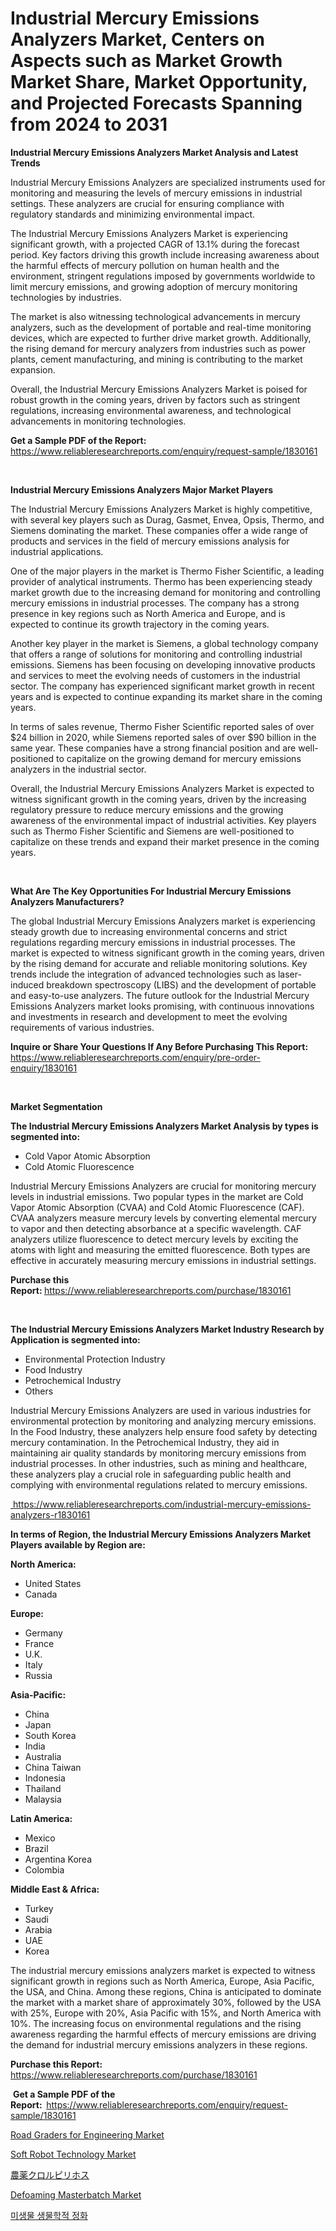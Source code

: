 <p><h1>Industrial Mercury Emissions Analyzers Market, Centers on Aspects such as Market Growth Market Share, Market Opportunity, and Projected Forecasts Spanning from 2024 to 2031</h1></p><p><strong>Industrial Mercury Emissions Analyzers Market Analysis and Latest Trends</strong></p>
<p><p>Industrial Mercury Emissions Analyzers are specialized instruments used for monitoring and measuring the levels of mercury emissions in industrial settings. These analyzers are crucial for ensuring compliance with regulatory standards and minimizing environmental impact.</p><p>The Industrial Mercury Emissions Analyzers Market is experiencing significant growth, with a projected CAGR of 13.1% during the forecast period. Key factors driving this growth include increasing awareness about the harmful effects of mercury pollution on human health and the environment, stringent regulations imposed by governments worldwide to limit mercury emissions, and growing adoption of mercury monitoring technologies by industries.</p><p>The market is also witnessing technological advancements in mercury analyzers, such as the development of portable and real-time monitoring devices, which are expected to further drive market growth. Additionally, the rising demand for mercury analyzers from industries such as power plants, cement manufacturing, and mining is contributing to the market expansion.</p><p>Overall, the Industrial Mercury Emissions Analyzers Market is poised for robust growth in the coming years, driven by factors such as stringent regulations, increasing environmental awareness, and technological advancements in monitoring technologies.</p></p>
<p><strong>Get a Sample PDF of the Report:&nbsp;</strong> <a href="https://www.reliableresearchreports.com/enquiry/request-sample/1830161">https://www.reliableresearchreports.com/enquiry/request-sample/1830161</a></p>
<p>&nbsp;</p>
<p><strong>Industrial Mercury Emissions Analyzers Major Market Players</strong></p>
<p><p>The Industrial Mercury Emissions Analyzers Market is highly competitive, with several key players such as Durag, Gasmet, Envea, Opsis, Thermo, and Siemens dominating the market. These companies offer a wide range of products and services in the field of mercury emissions analysis for industrial applications.</p><p>One of the major players in the market is Thermo Fisher Scientific, a leading provider of analytical instruments. Thermo has been experiencing steady market growth due to the increasing demand for monitoring and controlling mercury emissions in industrial processes. The company has a strong presence in key regions such as North America and Europe, and is expected to continue its growth trajectory in the coming years.</p><p>Another key player in the market is Siemens, a global technology company that offers a range of solutions for monitoring and controlling industrial emissions. Siemens has been focusing on developing innovative products and services to meet the evolving needs of customers in the industrial sector. The company has experienced significant market growth in recent years and is expected to continue expanding its market share in the coming years.</p><p>In terms of sales revenue, Thermo Fisher Scientific reported sales of over $24 billion in 2020, while Siemens reported sales of over $90 billion in the same year. These companies have a strong financial position and are well-positioned to capitalize on the growing demand for mercury emissions analyzers in the industrial sector.</p><p>Overall, the Industrial Mercury Emissions Analyzers Market is expected to witness significant growth in the coming years, driven by the increasing regulatory pressure to reduce mercury emissions and the growing awareness of the environmental impact of industrial activities. Key players such as Thermo Fisher Scientific and Siemens are well-positioned to capitalize on these trends and expand their market presence in the coming years.</p></p>
<p>&nbsp;</p>
<p><strong>What Are The Key Opportunities For Industrial Mercury Emissions Analyzers Manufacturers?</strong></p>
<p><p>The global Industrial Mercury Emissions Analyzers market is experiencing steady growth due to increasing environmental concerns and strict regulations regarding mercury emissions in industrial processes. The market is expected to witness significant growth in the coming years, driven by the rising demand for accurate and reliable monitoring solutions. Key trends include the integration of advanced technologies such as laser-induced breakdown spectroscopy (LIBS) and the development of portable and easy-to-use analyzers. The future outlook for the Industrial Mercury Emissions Analyzers market looks promising, with continuous innovations and investments in research and development to meet the evolving requirements of various industries.</p></p>
<p><strong>Inquire or Share Your Questions If Any Before Purchasing This Report:</strong> <a href="https://www.reliableresearchreports.com/enquiry/pre-order-enquiry/1830161">https://www.reliableresearchreports.com/enquiry/pre-order-enquiry/1830161</a></p>
<p>&nbsp;</p>
<p><strong>Market Segmentation</strong></p>
<p><strong>The Industrial Mercury Emissions Analyzers Market Analysis by types is segmented into:</strong></p>
<p><ul><li>Cold Vapor Atomic Absorption</li><li>Cold Atomic Fluorescence</li></ul></p>
<p><p>Industrial Mercury Emissions Analyzers are crucial for monitoring mercury levels in industrial emissions. Two popular types in the market are Cold Vapor Atomic Absorption (CVAA) and Cold Atomic Fluorescence (CAF). CVAA analyzers measure mercury levels by converting elemental mercury to vapor and then detecting absorbance at a specific wavelength. CAF analyzers utilize fluorescence to detect mercury levels by exciting the atoms with light and measuring the emitted fluorescence. Both types are effective in accurately measuring mercury emissions in industrial settings.</p></p>
<p><strong>Purchase this Report:&nbsp;</strong><a href="https://www.reliableresearchreports.com/purchase/1830161">https://www.reliableresearchreports.com/purchase/1830161</a></p>
<p>&nbsp;</p>
<p><strong>The Industrial Mercury Emissions Analyzers Market Industry Research by Application is segmented into:</strong></p>
<p><ul><li>Environmental Protection Industry</li><li>Food Industry</li><li>Petrochemical Industry</li><li>Others</li></ul></p>
<p><p>Industrial Mercury Emissions Analyzers are used in various industries for environmental protection by monitoring and analyzing mercury emissions. In the Food Industry, these analyzers help ensure food safety by detecting mercury contamination. In the Petrochemical Industry, they aid in maintaining air quality standards by monitoring mercury emissions from industrial processes. In other industries, such as mining and healthcare, these analyzers play a crucial role in safeguarding public health and complying with environmental regulations related to mercury emissions.</p></p>
<p><a href="https://www.reliableresearchreports.com/industrial-mercury-emissions-analyzers-r1830161">&nbsp;https://www.reliableresearchreports.com/industrial-mercury-emissions-analyzers-r1830161</a></p>
<p><strong>In terms of Region, the Industrial Mercury Emissions Analyzers Market Players available by Region are:</strong></p>
<p>
    <p> <strong> North America: </strong>
        <ul>
            <li>United States</li>
            <li>Canada</li>
        </ul>
        </p> 
    <p> <strong> Europe: </strong>
        <ul>
            <li>Germany</li>
            <li>France</li>
            <li>U.K.</li>
            <li>Italy</li>
            <li>Russia</li>
        </ul>
        </p> 
    <p> <strong> Asia-Pacific: </strong>
        <ul>
            <li>China</li>
            <li>Japan</li>
            <li>South Korea</li>
            <li>India</li>
            <li>Australia</li>
            <li>China Taiwan</li>
            <li>Indonesia</li>
            <li>Thailand</li>
            <li>Malaysia</li>
        </ul>
        </p> 
    <p> <strong> Latin America: </strong>
        <ul>
            <li>Mexico</li>
            <li>Brazil</li>
            <li>Argentina Korea</li>
            <li>Colombia</li>
        </ul>
        </p> 
    <p> <strong> Middle East & Africa: </strong>
        <ul>
            <li>Turkey</li>
            <li>Saudi</li>
            <li>Arabia</li>
            <li>UAE</li>
            <li>Korea</li>
        </ul>
    </p>
    </p>
<p><p>The industrial mercury emissions analyzers market is expected to witness significant growth in regions such as North America, Europe, Asia Pacific, the USA, and China. Among these regions, China is anticipated to dominate the market with a market share of approximately 30%, followed by the USA with 25%, Europe with 20%, Asia Pacific with 15%, and North America with 10%. The increasing focus on environmental regulations and the rising awareness regarding the harmful effects of mercury emissions are driving the demand for industrial mercury emissions analyzers in these regions.</p></p>
<p><strong>Purchase this Report: </strong><a href="https://www.reliableresearchreports.com/purchase/1830161">https://www.reliableresearchreports.com/purchase/1830161</a></p>
<p>&nbsp;<strong>Get a Sample PDF of the Report:&nbsp;&nbsp;</strong><a href="https://www.reliableresearchreports.com/enquiry/request-sample/1830161">https://www.reliableresearchreports.com/enquiry/request-sample/1830161</a></p>
<p><strong></strong></p>
<p><p><a href="https://github.com/moyahfrancoestellec51j635wcx/Market-Research-Report-List-2/blob/main/road-graders-for-engineering-market.md">Road Graders for Engineering Market</a></p><p><a href="https://github.com/suaretopek9/Market-Research-Report-List-2/blob/main/soft-robot-technology-market.md">Soft Robot Technology Market</a></p><p><a href="https://github.com/sghwr779811674/Market-Research-Report-List-1/blob/main/240402842155.md">農薬クロルピリホス</a></p><p><a href="https://issuu.com/reportprime-2/docs/defoaming-masterbatch-market-size-2030.pptx">Defoaming Masterbatch Market</a></p><p><a href="https://github.com/brendon65677/Market-Research-Report-List-1/blob/main/760715438679.md">미생물 생물학적 정화</a></p></p>